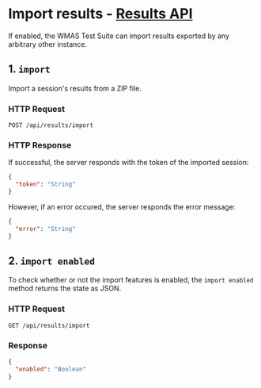 # Import results - [Results API](../index.md#results-api)

If enabled, the WMAS Test Suite can import results exported by any arbitrary other instance.

## 1. `import`

Import a session's results from a ZIP file.

### HTTP Request

`POST /api/results/import`

### HTTP Response

If successful, the server responds with the token of the imported session:

```json
{
  "token": "String"
}
```

However, if an error occured, the server responds the error message:

```json
{
  "error": "String"
}
```

## 2. `import enabled` <a name="enabled"></a>

To check whether or not the import features is enabled, the `import enabled` method returns the state as JSON.

### HTTP Request

`GET /api/results/import`

### Response

```json
{
  "enabled": "Boolean"
}
```
